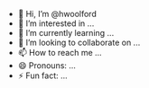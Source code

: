 - 👋 Hi, I’m @hwoolford
- 👀 I’m interested in ...
- 🌱 I’m currently learning ...
- 💞️ I’m looking to collaborate on ...
- 📫 How to reach me ...
- 😄 Pronouns: ...
- ⚡ Fun fact: ...

<!---
hwoolford/hwoolford is a ✨ special ✨ repository because its `README.md` (this file) appears on your GitHub profile.
You can click the Preview link to take a look at your changes.
--->
